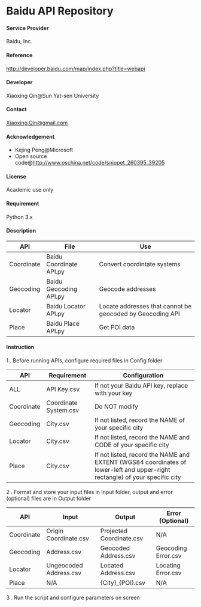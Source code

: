 Baidu API Repository
===========

#### Service Provider
Baidu, Inc.

#### Reference
http://developer.baidu.com/map/index.php?title=webapi

#### Developer
Xiaoxing Qin@Sun Yat-sen University

#### Contact
Xiaoxing.Qin@gmail.com

#### Acknowledgement
* Kejing Peng@Microsoft
* Open source code@http://www.oschina.net/code/snippet_260395_39205

#### License

Academic use only

#### Requirement

Python 3.x

#### Description

API	|	File			|	Use
------------- | -------------|-------------
Coordinate| 	Baidu Coordinate API.py	| 	Convert coordintate systems
Geocoding| 	Baidu Geocoding API.py	| 	Geocode addresses
Locator	| 	Baidu Locator API.py	| 	Locate addresses that cannot be geocoded by Geocoding API
Place	| 	Baidu Place API.py	| 	Get POI data

#### Instruction
1 . Before running APIs, configure required files in Config folder

API	|	Requirement		|	Configuration
------------- | -------------|-------------
ALL	|	API Key.csv	|		If not your Baidu API key, replace with your key
Coordinate|	Coordinate System.csv	|	Do NOT modify
Geocoding |	City.csv	|		If not listed, record the NAME of your specific city
Locator	|	City.csv	|		If not listed, record the NAME and CODE of your specific city
Place	|	City.csv	|		If not listed, record the NAME and EXTENT (WGS84 coordinates of lower-left and upper-right rectangle) of your specific city

2 . Format and store your input files in Input folder, output and error (optional) files are in Output folder

API	|	Input		|		Output		|		Error (Optional)
------------- | -------------|------------- | ---------------
Coordinate |	Origin Coordinate.csv	|	Projected Coordinate.csv|	N/A
Geocoding	| Address.csv		|	Geocoded Address.csv	|	Geocoding Error.csv
Locator	|	Ungeocoded Address.csv	|	Located Address.csv	|	Locating Error.csv
Place	|	N/A		|		{City}_{POI}.csv	|	N/A

3 . Run the script and configure parameters on screen
